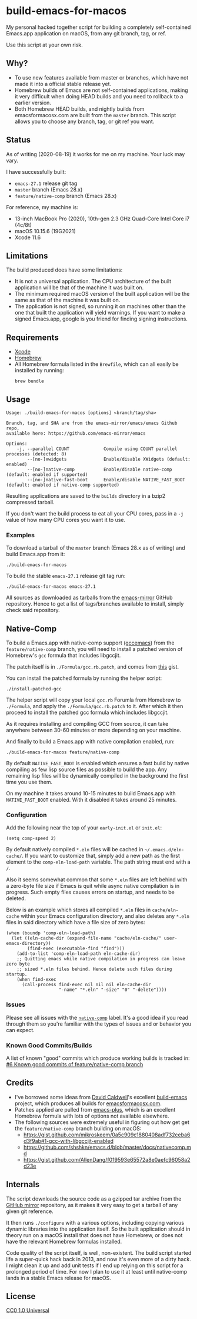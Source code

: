 # build-emacs-for-macos

My personal hacked together script for building a completely self-contained
Emacs.app application on macOS, from any git branch, tag, or ref.

Use this script at your own risk.

## Why?

- To use new features available from master or branches, which have not made it
  into a official stable release yet.
- Homebrew builds of Emacs are not self-contained applications, making it very
  difficult when doing HEAD builds and you need to rollback to a earlier
  version.
- Both Homebrew HEAD builds, and nightly builds from emacsformacosx.com are
  built from the `master` branch. This script allows you to choose any branch,
  tag, or git ref you want.

## Status

As of writing (2020-08-19) it works for me on my machine. Your luck may vary.

I have successfully built:

- `emacs-27.1` release git tag
- `master` branch (Emacs 28.x)
- `feature/native-comp` branch (Emacs 28.x)

For reference, my machine is:

- 13-inch MacBook Pro (2020), 10th-gen 2.3 GHz Quad-Core Intel Core i7 (4c/8t)
- macOS 10.15.6 (19G2021)
- Xcode 11.6

## Limitations

The build produced does have some limitations:

- It is not a universal application. The CPU architecture of the built
  application will be that of the machine it was built on.
- The minimum required macOS version of the built application will be the same
  as that of the machine it was built on.
- The application is not signed, so running it on machines other than the one
  that built the application will yield warnings. If you want to make a signed
  Emacs.app, google is you friend for finding signing instructions.

## Requirements

- [Xcode](https://apps.apple.com/gb/app/xcode/id497799835?mt=12)
- [Homebrew](https://brew.sh/)
- All Homebrew formula listed in the `Brewfile`, which can all easily be
  installed by running:
  ```
  brew bundle
  ```

## Usage

```
Usage: ./build-emacs-for-macos [options] <branch/tag/sha>

Branch, tag, and SHA are from the emacs-mirror/emacs/emacs Github repo,
available here: https://github.com/emacs-mirror/emacs

Options:
    -j, --parallel COUNT             Compile using COUNT parallel processes (detected: 8)
        --[no-]xwidgets              Enable/disable XWidgets (default: enabled)
        --[no-]native-comp           Enable/disable native-comp (default: enabled if supported)
        --[no-]native-fast-boot      Enable/disable NATIVE_FAST_BOOT (default: enabled if native-comp supported)
```

Resulting applications are saved to the `builds` directory in a bzip2 compressed
tarball.

If you don't want the build process to eat all your CPU cores, pass in a `-j`
value of how many CPU cores you want it to use.

### Examples

To download a tarball of the `master` branch (Emacs 28.x as of writing) and
build Emacs.app from it:

```
./build-emacs-for-macos
```

To build the stable `emacs-27.1` release git tag run:

```
./build-emacs-for-macos emacs-27.1
```

All sources as downloaded as tarballs from the
[emacs-mirror](https://github.com/emacs-mirror/emacs) GitHub repository. Hence
to get a list of tags/branches available to install, simply check said
repository.

## Native-Comp

To build a Emacs.app with native-comp support
([gccemacs](https://akrl.sdf.org/gccemacs.html)) from the `feature/native-comp`
branch, you will need to install a patched version of Homebrew's `gcc` formula
that includes libgccjit.

The patch itself is in `./Formula/gcc.rb.patch`, and comes from
[this](https://gist.github.com/mikroskeem/0a5c909c1880408adf732ceba6d3f9ab#1-gcc-with-libgccjit-enabled)
gist.

You can install the patched formula by running the helper script:

```
./install-patched-gcc
```

The helper script will copy your local `gcc.rb` Forumla from Homebrew to
`./Formula`, and apply the `./Formula/gcc.rb.patch` to it. After which it then
proceed to install the patched gcc formula which includes libgccjit.

As it requires installing and compiling GCC from source, it can take anywhere
between 30-60 minutes or more depending on your machine.

And finally to build a Emacs.app with native compilation enabled, run:

```
./build-emacs-for-macos feature/native-comp
```

By default `NATIVE_FAST_BOOT` is enabled which ensures a fast build by native
compiling as few lisp source files as possible to build the app. Any remaining
lisp files will be dynamically compiled in the background the first time you use
them.

On my machine it takes around 10-15 minutes to build Emacs.app with
`NATIVE_FAST_BOOT` enabled. With it disabled it takes around 25 minutes.

### Configuration

Add the following near the top of your `early-init.el` or `init.el`:

```elisp
(setq comp-speed 2)
```

By default natively compiled `*.eln` files will be cached in
`~/.emacs.d/eln-cache/`. If you want to customize that, simply add a new path as
the first element to the `comp-eln-load-path` variable. The path string must end
with a `/`.

Also it seems somewhat common that some `*.eln` files are left behind with a
zero-byte file size if Emacs is quit while async native compilation is in
progress. Such empty files causes errors on startup, and needs to be deleted.

Below is an example which stores all compiled `*.eln` files in `cache/eln-cache`
within your Emacs configuration directory, and also deletes any `*.eln` files in
said directory which have a file size of zero bytes:

```elisp
(when (boundp 'comp-eln-load-path)
  (let ((eln-cache-dir (expand-file-name "cache/eln-cache/" user-emacs-directory))
        (find-exec (executable-find "find")))
    (add-to-list 'comp-eln-load-path eln-cache-dir)
    ;; Quitting emacs while native compilation in progress can leave zero byte
    ;; sized *.eln files behind. Hence delete such files during startup.
    (when find-exec
      (call-process find-exec nil nil nil eln-cache-dir
                    "-name" "*.eln" "-size" "0" "-delete"))))
```

### Issues

Please see all issues with the
[`native-comp`](https://github.com/jimeh/build-emacs-for-macos/issues?q=is%3Aissue+is%3Aopen+label%3Anative-comp)
label. It's a good idea if you read through them so you're familiar with the
types of issues and or behavior you can expect.

### Known Good Commits/Builds

A list of known "good" commits which produce working builds is tracked in:
[#6 Known good commits of feature/native-comp branch](https://github.com/jimeh/build-emacs-for-macos/issues/6)

## Credits

- I've borrowed some ideas from [David Caldwell](https://github.com/caldwell)'s
  excellent [build-emacs](https://github.com/caldwell/build-emacs) project,
  which produces all builds for
  [emacsformacosx.com](https://emacsformacosx.com).
- Patches applied are pulled from
  [emacs-plus](https://github.com/d12frosted/homebrew-emacs-plus), which is an
  excellent Homebrew formula with lots of options not available elsewhere.
- The following sources were extremely useful in figuring out how get get the
  `feature/native-comp` branch building on macOS:
  - https://gist.github.com/mikroskeem/0a5c909c1880408adf732ceba6d3f9ab#1-gcc-with-libgccjit-enabled
  - https://github.com/shshkn/emacs.d/blob/master/docs/nativecomp.md
  - https://gist.github.com/AllenDang/f019593e65572a8e0aefc96058a2d23e

## Internals

The script downloads the source code as a gzipped tar archive from the
[GitHub mirror](https://github.com/emacs-mirror/emacs) repository, as it makes
it very easy to get a tarball of any given git reference.

It then runs `./configure` with a various options, including copying various
dynamic libraries into the application itself. So the built application should
in theory run on a macOS install that does not have Homebrew, or does not have
the relevant Homebrew formulas installed.

Code quality of the script itself, is well, non-existent. The build script
started life a super-quick hack back in 2013, and now it's even more of a dirty
hack. I might clean it up and add unit tests if I end up relying on this script
for a prolonged period of time. For now I plan to use it at least until
native-comp lands in a stable Emacs release for macOS.

## License

[CC0 1.0 Universal](http://creativecommons.org/publicdomain/zero/1.0/)
